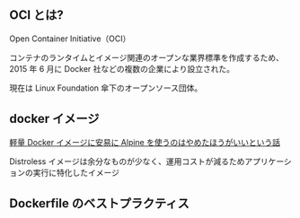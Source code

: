## OCI とは?

Open Container Initiative（OCI）

コンテナのランタイムとイメージ関連のオープンな業界標準を作成するため、
2015 年 6 月に Docker 社などの複数の企業により設立された。

現在は Linux Foundation 傘下のオープンソース団体。

## docker イメージ

[軽量 Docker イメージに安易に Alpine を使うのはやめたほうがいいという話](https://blog.inductor.me/entry/alpine-not-recommended)

Distroless イメージは余分なものが少なく、運用コストが減るためアプリケーションの実行に特化したイメージ

## Dockerfile のベストプラクティス
